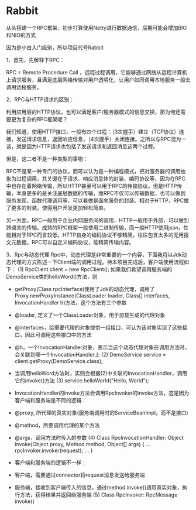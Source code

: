 # Rabbit

从头搭建一个RPC框架，初步打算使用Netty进行数据通信，后期可能会增加BIO和NIO的方式

因为是小白入门级别，所以项目代号Rabbit

1、首先，先解释下RPC：

RPC = Remote Procedure Call ，远程过程调用，它能够通过网络从远程计算机上请求服务，且满足底层网络传输对用户透明化，让用户如同调用本地服务一般去调用远程服务。

2、RPC与HTTP请求的区别：

利用应用层的HTTP协议，也可以满足客户/服务器模式的信息交换，那为何还需要更为复杂的RPC框架呢？

我们知道，使用HTTP接口，一般有四个过程：（3次握手）建立（TCP协议）连接，发送请求信息，返回响应信息，（4次握手）关闭连接。之所以与RPC混为一谈，就是因为HTTP请求也包括了发送请求和返回消息这两个过程。


但是，这二者不是一种类型的事物：

RPC不是某一种专门的协议，而可以认为是一种编程模式，把对服务器的调用抽象为过程调用，其关键在于请求、响应消息体的封装、编码协议等，因为在RPC中也存在着网络传输，所以HTTP甚至可以用于RPC的传输协议。但是HTTP传输，本身更多的是关注底层数据的传输，而RPC不仅可以传输数据，也可以做到服务发现、函数代理调用等，可以看做是面向服务的封装。相对于HTTP，RPC做了更多的封装，使得用户开发更加轻松简单。

另一方面，RPC一般用于企业内网服务间的调用，HTTP一般用于外部，可以做到跨语言的传输。成熟的RPC框架一般使用二进制传输，而一般HTTP使用json，性能相对于RPC而言较低。HTTP自身的编码协议不够精简，往往包含太多的无用报文元数据。RPC可以自定义编码协议，能精简传输内容。

3、Rpc与动态代理
Rpc中，动态代理是非常重要的一个内容，下面我将以Jdk动态代理的方式陈述一下Client端的调用过程。待本项目完成后，客户端使用流程如下：
(1) RpcClient client = new RpcClient();
如果我们希望调用服务端的DemoService类的helloWord()方法，则

* getProxy(Class<?> rpcInterface)使用了Jdk的动态代理，调用了Proxy.newProxyInstance(ClassLoader loader, Class<?>[] interfaces, InvocationHandler h)方法，这个方法有三个参数
* @loader, 定义了一个ClassLoader对象，用于加载生成的代理对象
* @interfaces，给需要代理的对象提供一组接口，可认为该对象实现了这些接口，因此可调用这些接口中的方法
* @h，一个InvocationHandler对象，表示当这个动态代理对象在调用方法时，会关联到哪一个InvocationHandler上
(2) DemoService service = client.getProxy(DemoService.class);

* 当调用helloWord方法时，实则会根据(2)中关联的InvocationHandler，调用它的invoke()方法
(3) service.helloWorld("Hello, World");

* InvocationHandler的invoke方法会调用RpcInvoker的invoke方法，这是因为客户端和服务端是不同的逻辑：
* @proxy, 所代理的真实对象(服务端调用时的ServiceBeanImpl，而不是接口)
* @method，所要调用代理的某个方法
* @args，调用方法时传入的参数
(4) Class RpcInvocationHandler: Object invoke(Object proxy, Method method, Object[] args) {
    ...
    rpcInvoker.invoker(request);
    ...
}

* 客户端和服务端的逻辑不一样：
* 客户端，需要通过connector将request消息发送给服务端
* 服务端，接收到客户端传入的信息，通过method.invoke()调用真实对象，执行方法，获得结果并返回给服务端
(5) Class RpcInvoker: RpcMessage invoke()
